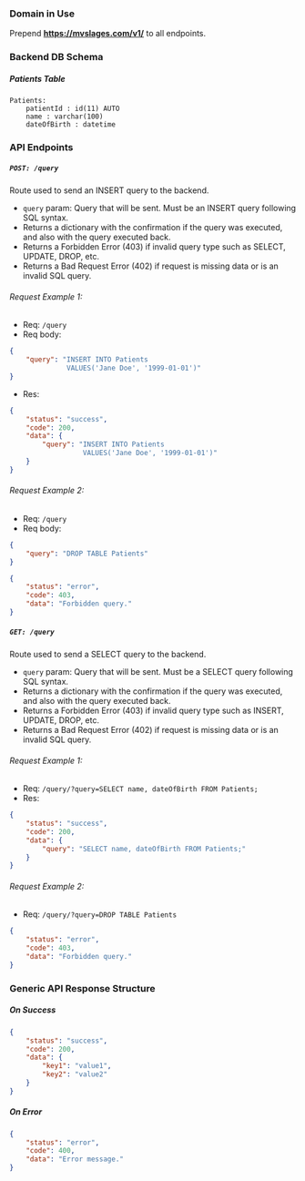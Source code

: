 ### Domain in Use
Prepend **https://mvslages.com/v1/** to all endpoints.

### Backend DB Schema
##### *Patients* Table
```
Patients:
    patientId : id(11) AUTO
    name : varchar(100)
    dateOfBirth : datetime
```

### API Endpoints
##### `POST: /query`
Route used to send an INSERT query to the backend.
- `query` param: Query that will be sent. Must be an INSERT query following SQL syntax.
- Returns a dictionary with the confirmation if the query was executed, and also with the query executed back.
- Returns a Forbidden Error (403) if invalid query type such as SELECT, UPDATE, DROP, etc.
- Returns a Bad Request Error (402) if request is missing data or is an invalid SQL query.
###### Request Example 1:
- Req: `/query`
- Req body:
```json
{
    "query": "INSERT INTO Patients
              VALUES('Jane Doe', '1999-01-01')"
}
```
- Res:
```json
{
    "status": "success",
    "code": 200,
    "data": {
        "query": "INSERT INTO Patients
                  VALUES('Jane Doe', '1999-01-01')"
    }
}
```
###### Request Example 2:
- Req: `/query`
- Req body:
```json
{
    "query": "DROP TABLE Patients"
}
```
```json
{
    "status": "error",
    "code": 403,
    "data": "Forbidden query."
}
```

##### `GET: /query`
Route used to send a SELECT query to the backend.
- `query` param: Query that will be sent. Must be a SELECT query following SQL syntax.
- Returns a dictionary with the confirmation if the query was executed, and also with the query executed back.
- Returns a Forbidden Error (403) if invalid query type such as INSERT, UPDATE, DROP, etc.
- Returns a Bad Request Error (402) if request is missing data or is an invalid SQL query.
###### Request Example 1:
- Req: `/query/?query=SELECT name, dateOfBirth FROM Patients;`
- Res:
```json
{
    "status": "success",
    "code": 200,
    "data": {
        "query": "SELECT name, dateOfBirth FROM Patients;"
    }
}
```
###### Request Example 2:
- Req: `/query/?query=DROP TABLE Patients`
```json
{
    "status": "error",
    "code": 403,
    "data": "Forbidden query."
}
```

### Generic API Response Structure
##### On Success
```json
{
    "status": "success",
    "code": 200,
    "data": {
        "key1": "value1",
        "key2": "value2"
    }
}
```
##### On Error
```json
{
    "status": "error",
    "code": 400,
    "data": "Error message."
}
```